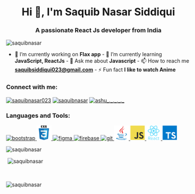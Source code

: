 <h1 align="center">Hi 👋, I'm Saquib Nasar Siddiqui</h1>
<h3 align="center">A passionate React Js developer from India</h3>

<p align="left">
  <img
    src="https://komarev.com/ghpvc/?username=saquibnasar&label=Profile%20views&color=0e75b6&style=flat"
    alt="saquibnasar"
  />
</p>

- 🔭 I’m currently working on **Flax app** - 🌱 I’m currently learning
**JavaScript, ReactJs** - 💬 Ask me about **Javascript** - 📫 How to reach me
**saquibsiddiqui023@gmail.com** - ⚡ Fun fact **I like to watch Anime**

<h3 align="left">Connect with me:</h3>
<p align="left">
  <a href="https://twitter.com/saquibnasar023" target="blank"
    ><img
      align="center"
      src="https://raw.githubusercontent.com/rahuldkjain/github-profile-readme-generator/master/src/images/icons/Social/twitter.svg"
      alt="saquibnasar023"
      height="30"
      width="40"
  /></a>
  <a href="https://linkedin.com/in/saquibnasar" target="blank"
    ><img
      align="center"
      src="https://raw.githubusercontent.com/rahuldkjain/github-profile-readme-generator/master/src/images/icons/Social/linked-in-alt.svg"
      alt="saquibnasar"
      height="30"
      width="40"
  /></a>
  <a href="https://instagram.com/ashu_._._._._" target="blank"
    ><img
      align="center"
      src="https://raw.githubusercontent.com/rahuldkjain/github-profile-readme-generator/master/src/images/icons/Social/instagram.svg"
      alt="ashu_._._._._"
      height="30"
      width="40"
  /></a>
</p>

<h3 align="left">Languages and Tools:</h3>
<p align="left">
  <a href="https://getbootstrap.com" target="_blank" rel="noreferrer">
    <img
      src="https://getbootstrap.com/docs/5.3/assets/brand/bootstrap-logo-shadow.png"
      alt="bootstrap"
      width="40"
      height="40"
    />
  </a>
  <a href="https://www.w3schools.com/css/" target="_blank" rel="noreferrer">
    <img
      src="https://raw.githubusercontent.com/devicons/devicon/master/icons/css3/css3-original-wordmark.svg"
      alt="css3"
      width="40"
      height="40"
    />
  </a>
  <a href="https://www.figma.com/" target="_blank" rel="noreferrer">
    <img
      src="https://www.vectorlogo.zone/logos/figma/figma-icon.svg"
      alt="figma"
      width="40"
      height="40"
    />
  </a>
  <a href="https://firebase.google.com/" target="_blank" rel="noreferrer">
    <img
      src="https://www.vectorlogo.zone/logos/firebase/firebase-icon.svg"
      alt="firebase"
      width="40"
      height="40"
    />
  </a>
  <a href="https://git-scm.com/" target="_blank" rel="noreferrer">
    <img
      src="https://www.vectorlogo.zone/logos/git-scm/git-scm-icon.svg"
      alt="git"
      width="40"
      height="40"
    />
  </a>
  <a href="https://www.java.com" target="_blank" rel="noreferrer">
    <img
      src="https://raw.githubusercontent.com/devicons/devicon/master/icons/java/java-original.svg"
      alt="java"
      width="40"
      height="40"
    />
  </a>
  <a
    href="https://developer.mozilla.org/en-US/docs/Web/JavaScript"
    target="_blank"
    rel="noreferrer"
  >
    <img
      src="https://raw.githubusercontent.com/devicons/devicon/master/icons/javascript/javascript-original.svg"
      alt="javascript"
      width="40"
      height="40"
    />
  </a>
  <a href="https://reactjs.org/" target="_blank" rel="noreferrer">
    <img
      src="https://raw.githubusercontent.com/devicons/devicon/master/icons/react/react-original-wordmark.svg"
      alt="react"
      width="40"
      height="40"
    />
    <img
      src="https://raw.githubusercontent.com/devicons/devicon/master/icons/typescript/typescript-original.svg"
      alt="typescript"
      width="40"
      height="40"
    />
  </a>
</p>

<p>
  <img
    align="left"
    src="https://github-readme-stats.vercel.app/api/top-langs?username=saquibnasar&show_icons=true&locale=en&layout=compact"
    alt="saquibnasar"
  />
</p>

<br />
<p>
  &nbsp;<img
    align="center"
    src="https://github-readme-stats.vercel.app/api?username=saquibnasar&show_icons=true&locale=en"
    alt="saquibnasar"
  />
</p>
<br />
<p>
  <img
    align="center"
    src="https://github-readme-streak-stats.herokuapp.com/?user=saquibnasar&"
    alt="saquibnasar"
  />
</p>
